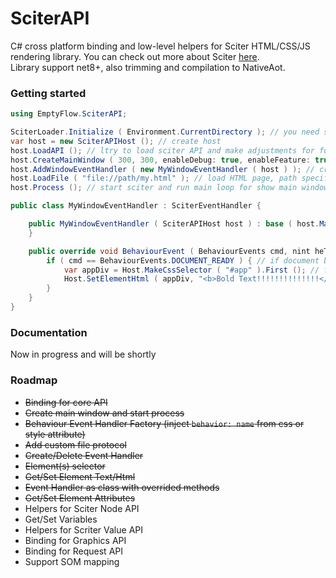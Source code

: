 # SciterAPI
C# cross platform binding and low-level helpers for Sciter HTML/CSS/JS rendering library. You can check out more about Sciter [here](https://sciter.com/).  
Library support net8+, also trimming and compilation to NativeAot.

### Getting started

```csharp
using EmptyFlow.SciterAPI;

SciterLoader.Initialize ( Environment.CurrentDirectory ); // you need specify folder where will be located scite library file (sciter.dll/libsciter.so/libsciter.dylib)
var host = new SciterAPIHost (); // create host
host.LoadAPI (); // ltry to load sciter API and make adjustments for further work
host.CreateMainWindow ( 300, 300, enableDebug: true, enableFeature: true ); // create main window and enable debug mode and sciter features (like access to system in JavaScript)
host.AddWindowEventHandler ( new MyWindowEventHandler ( host ) ); // create and register window Event Handler (via event handler you can handle events from windows or elements)
host.LoadFile ( "file://path/my.html" ); // load HTML page, path specified in first argument
host.Process (); // start sciter and run main loop for show main window

public class MyWindowEventHandler : SciterEventHandler {

    public MyWindowEventHandler ( SciterAPIHost host ) : base ( host.MainWindow, host, SciterEventHandlerMode.Window ) { // define event handler with mode Window (which mean events will be handled from all elements on page)
    }

    public override void BehaviourEvent ( BehaviourEvents cmd, nint heTarget, nint he, nint reason, SciterValue data, string name ) { // handle behaviour events
        if ( cmd == BehaviourEvents.DOCUMENT_READY ) { // if document become ready, which mean it fully loaded
            var appDiv = Host.MakeCssSelector ( "#app" ).First (); // find tag with attribute id=app
            Host.SetElementHtml ( appDiv, "<b>Bold Text!!!!!!!!!!!!!!</b>", SetElementHtml.SIH_REPLACE_CONTENT ); // change html in these tag
        }
    }
}
```

### Documentation

Now in progress and will be shortly

### Roadmap

* ~~Binding for core API~~
* ~~Create main window and start process~~
* ~~Behaviour Event Handler Factory (inject `behavior: name` from css or style attribute)~~
* ~~Add custom file protocol~~
* ~~Create/Delete Event Handler~~
* ~~Element(s) selector~~
* ~~Get/Set Element Text/Html~~
* ~~Event Handler as class with overrided methods~~
* ~~Get/Set Element Attributes~~
* Helpers for Sciter Node API
* Get/Set Variables
* Helpers for Scriter Value API
* Binding for Graphics API
* Binding for Request API
* Support SOM mapping
